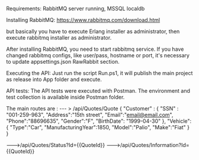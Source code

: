 Requirements: RabbitMQ server running, MSSQL localdb

Installing RabbitMQ:
https://www.rabbitmq.com/download.html

but basically you have to execute Erlang installer as administrator, then execute rabbitmq installer as administrator.

After installing RabbitMQ, you need to start rabbitmq service. If you have changed rabbitmq configs, like user/pass, hostname or port,
it's necessary to update appsettings.json RawRabbit section.

Executing the API:
Just run the script Run.ps1, it will publish the main project as release into App folder and execute.

API tests:
The API tests were executed with Postman. The environment and test collection is available inside Postman folder.

The main routes are :
 --- > /api/Quotes/Quote
	{
		"Customer" : {
			"SSN" : "001-259-963",
			"Address":"15th street",
			"Email":"email@email.com",
			"Phone":"88696635",
			"Gender":"F",
			"BirthDate": "1999-04-30"
		},
		"Vehicle":{
			"Type":"Car",
			"ManufacturingYear":1850,
			"Model":"Palio",
			"Make":"Fiat"
		}
	}
	
	
 --->/api/Quotes/Status?Id={{QuoteId}} 
 --->/api/Quotes/Information?Id={{QuoteId}}